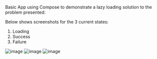 Basic App using Compose to demonstrate a lazy loading solution to the problem presented:


Below shows screenshots for the 3 current states: 

1. Loading
2. Success
3. Failure

![image](https://github.com/user-attachments/assets/2738e0f6-7b04-48df-8280-50a3abe70603)
![image](https://github.com/user-attachments/assets/a8d051c7-041d-4030-bd4c-c9d8371e373d)
![image](https://github.com/user-attachments/assets/04adc104-f20f-465c-91d7-a4dbe92b385b)

